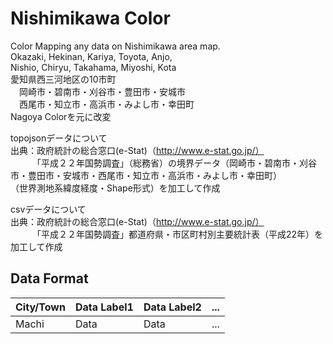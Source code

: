 Nishimikawa Color====Color Mapping any data on Nishimikawa area map.  Okazaki, Hekinan, Kariya, Toyota, Anjo,  Nishio, Chiryu, Takahama, Miyoshi, Kota  愛知県西三河地区の10市町  　岡崎市・碧南市・刈谷市・豊田市・安城市  　西尾市・知立市・高浜市・みよし市・幸田町  Nagoya Colorを元に改変  topojsonデータについて  出典：政府統計の総合窓口(e-Stat)（http://www.e-stat.go.jp/）  　　　「平成２２年国勢調査」（総務省）の境界データ（岡崎市・碧南市・刈谷市・豊田市・安城市・西尾市・知立市・高浜市・みよし市・幸田町）       （世界測地系緯度経度・Shape形式）を加工して作成csvデータについて  出典：政府統計の総合窓口(e-Stat)（http://www.e-stat.go.jp/）  　　　「平成２２年国勢調査」都道府県・市区町村別主要統計表（平成22年）を加工して作成  ## Data Format| City/Town   | Data Label1 | Data Label2 | ... ||-------------|-------------|-------------|-----|| Machi       | Data        | Data        | ... |